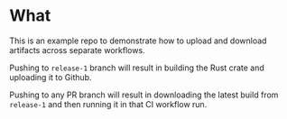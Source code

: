 # What

This is an example repo to demonstrate how to upload and download artifacts across separate workflows.

Pushing to `release-1` branch will result in building the Rust crate and uploading it to Github.

Pushing to any PR branch will result in downloading the latest build from `release-1` and then running it in that CI workflow run.